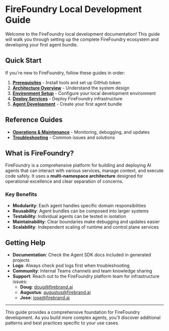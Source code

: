 # FireFoundry Local Development Guide

Welcome to the FireFoundry local development documentation! This guide will walk you through setting up the complete FireFoundry ecosystem and developing your first agent bundle.

## Quick Start

If you're new to FireFoundry, follow these guides in order:

1. **[Prerequisites](01-prerequisites.md)** - Install tools and set up GitHub token
2. **[Architecture Overview](02-architecture.md)** - Understand the system design
3. **[Environment Setup](03-environment-setup.md)** - Configure your local development environment
4. **[Deploy Services](04-deployment.md)** - Deploy FireFoundry infrastructure
5. **[Agent Development](05-agent-development.md)** - Create your first agent bundle

## Reference Guides

- **[Operations & Maintenance](06-operations.md)** - Monitoring, debugging, and updates
- **[Troubleshooting](07-troubleshooting.md)** - Common issues and solutions

## What is FireFoundry?

FireFoundry is a comprehensive platform for building and deploying AI agents that can interact with various services, manage context, and execute code safely. It uses a **multi-namespace architecture** designed for operational excellence and clear separation of concerns.

### Key Benefits

- **Modularity**: Each agent handles specific domain responsibilities
- **Reusability**: Agent bundles can be composed into larger systems
- **Testability**: Individual agents can be tested in isolation
- **Maintainability**: Clear boundaries make debugging and updates easier
- **Scalability**: Independent scaling of runtime and control plane services

## Getting Help

- **Documentation**: Check the Agent SDK docs included in generated projects
- **Logs**: Always check pod logs first when troubleshooting
- **Community**: Internal Teams channels and team knowledge sharing
- **Support**: Reach out to the FireFoundry platform team for infrastructure issues:
  - **Doug**: doug@firebrand.ai
  - **Augustus**: augustus@firebrand.ai
  - **Jose**: jose@firebrand.ai

---

This guide provides a comprehensive foundation for FireFoundry development. As you build more complex agents, you'll discover additional patterns and best practices specific to your use cases.
